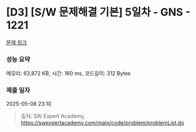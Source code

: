 # [D3] [S/W 문제해결 기본] 5일차 - GNS - 1221 

[문제 링크](https://swexpertacademy.com/main/code/problem/problemDetail.do?contestProbId=AV14jJh6ACYCFAYD) 

### 성능 요약

메모리: 63,872 KB, 시간: 160 ms, 코드길이: 312 Bytes

### 제출 일자

2025-05-08 23:10



> 출처: SW Expert Academy, https://swexpertacademy.com/main/code/problem/problemList.do